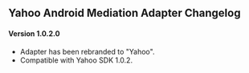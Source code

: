 ## Yahoo Android Mediation Adapter Changelog

#### Version 1.0.2.0
- Adapter has been rebranded to "Yahoo".
- Compatible with Yahoo SDK 1.0.2.
